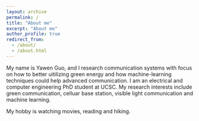 ```yaml
---
layout: archive
permalink: /
title: "About me"
excerpt: "About me"
author_profile: true
redirect_from: 
  - /about/
  - /about.html
---
```


My name is Yawen Guo, and I research communication systems with focus on how to better uitilizing green energy and how machine-learning techniques could help advanced communication. I am an electrical and computer engineering PhD student at UCSC. My research interests include green communication, celluar base station, visible light communication and machine learning.
 
My hobby is watching movies, reading and hiking.

